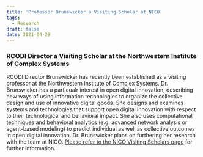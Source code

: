 ```yaml
---
title: 'Professor Brunswicker a Visiting Scholar at NICO'
tags:
  - Research
draft: false
date: 2021-04-29
---
```


### RCODI Director a Visiting Scholar at the Northwestern Institute of Complex Systems
   RCODI Director Brunswicker has recently been established as a visiting professor at the Northwestern Institute of Complex Systems. Dr. Brunswicker has a particualr interest in open digital innovation, describing new ways of using information technologies to organize the collective design and use of innovative digital goods. She designs and examines systems and technologies that support open digital innovation with respect to their technological and behavioral impact. She also uses computational techniques and behavioral analytics (e.g. advanced network analysis or agent-based modeling) to predict individual as well as collective outcomes in open digital innovation. Dr. Brunswicker plans on furthering her research with the team at NICO. [Please refer to the NICO Visiting Scholars page](https://www.nico.northwestern.edu/people/visiting-scholars.html) for further information.





